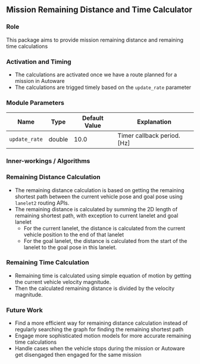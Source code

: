 ## Mission Remaining Distance and Time Calculator

### Role

This package aims to provide mission remaining distance and remaining time calculations

### Activation and Timing

- The calculations are activated once we have a route planned for a mission in Autoware
- The calculations are trigged timely based on the `update_rate` parameter

### Module Parameters

| Name          | Type   | Default Value | Explanation                 |
| ------------- | ------ | ------------- | --------------------------- |
| `update_rate` | double | 10.0          | Timer callback period. [Hz] |

### Inner-workings / Algorithms

### Remaining Distance Calculation

- The remaining distance calculation is based on getting the remaining shortest path between the current vehicle pose and goal pose using `lanelet2` routing APIs.
- The remaining distance is calculated by summing the 2D length of remaining shortest path, with exception to current lanelet and goal lanelet
  - For the current lanelet, the distance is calculated from the current vehicle position to the end of that lanelet
  - For the goal lanelet, the distance is calculated from the start of the lanelet to the goal pose in this lanelet.

### Remaining Time Calculation

- Remaining time is calculated using simple equation of motion by getting the current vehicle velocity magnitude.
- Then the calculated remaining distance is divided by the velocity magnitude.

### Future Work

- Find a more efficient way for remaining distance calculation instead of regularly searching the graph for finding the remaining shortest path
- Engage more sophisticated motion models for more accurate remaining time calculations
- Handle cases when the vehicle stops during the mission or Autoware get disengaged then engaged for the same mission
